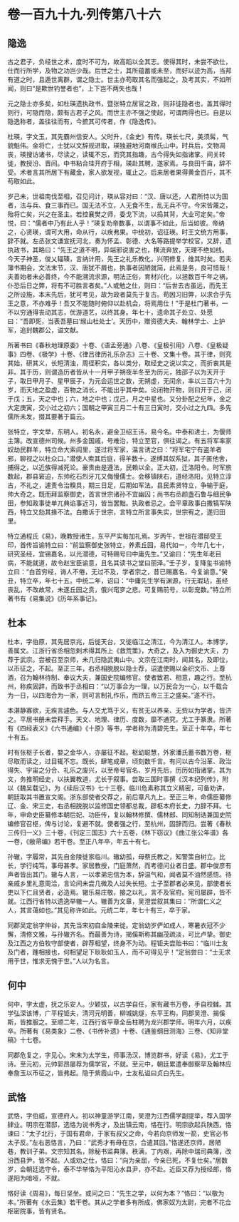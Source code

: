 # 卷一百九十九·列传第八十六

## 隐逸

古之君子，负经世之术，度时不可为，故高蹈以全其志。使得其时，未尝不欲仕，仕而行所学，及物之功岂少哉。后世之士，其所蕴蓄或未至，而好以迹为高，当邦有道之时，且遁世离群，谓之隐士。世主亦苟取其名而强起之，及考其实，不如所闻，则曰“是欺世钓誉者也”，上下岂不两失也哉！

元之隐士亦多矣，如杜瑛遗执政书，暨张特立居官之政，则非徒隐者也，盖其得时则行，可隐而隐，颇有古君子之风。而世主亦不强之使起，可谓两得也已。自是以隐逸称者，盖往往而有，今摭其可传者，作《隐逸传》。

杜瑛，字文玉，其先霸州信安人。父时升，《金史》有传。瑛长七尺，美须髯，气貌魁伟。金将亡，士犹以文辞规进取，瑛独避地河南缑氏山中。时兵后，文物凋丧，瑛搜访诸书，尽读之，读辄不忘，而究其指趣，古今得失如指诸掌。间关转徙，教授汾、晋间。中书粘合珪开府于相，瑛赴其聘，遂家焉。与良田千亩，辞不受。术者言其所居下有藏金，家人欲发视，辄止之。后来居者果得黄金百斤，其不苟取如此。

岁己未，世祖南伐至相，召见问计，瑛从容对曰：“汉、唐以还，人君所恃以为国者，法与兵、食三事而已。国无法不立，人无食不生，乱无兵不守。今宋皆蔑之，殆将亡矣，兴之在圣主。若控襄樊之师，委戈下流，以捣其背，大业可定矣。”帝悦，曰：“儒者中乃有此人乎！”瑛复劝帝数事，以谓事不如此，后当如彼。帝纳之，心贤瑛，谓可大用，命从行，以疾弗果。中统初，诏征瑛。时王文统方用事，辞不就。左丞张文谦宣抚河北，奏为怀孟、彰德、大名等路提举学校官，又辞，遗执政书，其略曰：“先王之道不明，异端邪说害之也，横流奔放，天理不绝如线。今天子神圣，俊乂辐辏，言纳计用，先王之礼乐教化，兴明修复，维其时矣。若夫簿书期会，文法末节，汉、唐犹不屑也，执事者因陋就简，此焉是务，良可惜哉！夫善始者未必善终，今不能溯流求源，明法正俗，育材兴化，以拯数百千年之祸，仆恐后日之弊，将有不可胜言者矣。”人或勉之仕，则曰：“后世去古虽远，而先王之所设施，本末先后，犹可考见，故为政者莫先于复古。苟因习旧弊，以求合乎先王之意，不亦难乎！吾又不能随时俯仰以赴机会，将焉用仕！”于是杜门著书，一不以穷通得丧动其志，优游道艺，以终其身。年七十，遗命其子处立、处愿曰：“吾即死，当表吾墓曰‘缑山杜处士’。天历中，赠资德大夫、翰林学士、上护军，追封魏郡公，谥文献。

所著书曰《春秋地理原委》十卷、《语孟旁通》八卷、《皇极引用》八卷、《皇极疑事》四卷、《极学》十卷、《律吕律历礼乐杂志》三十卷、文集十卷。其于律，则究其始，研其义，长短清浊，周径积实，各以类分，取经史之说以实之，而折衷其是非。其于历，则谓造历者皆从十一月甲子朔夜半冬至为历元，独邵子以为天开于子，取日甲月子、星甲辰子，为元会运世之数，无朔虚，无闰余，率以三百六十为岁，而天地之盈虚，百物之消长，不能出乎其中矣。论闭物开物，则曰开于己，闭于戊；五，天之中也；六，地之中也；戊己，月之中星也。又分卦配之纪年，金之大定庚寅，交小过之初六；国朝之甲寅三月二十有三日寅时，交小过之九四。多先儒所未发，掇其要著于篇云。

张特立，字文举，东明人。初名永，避金卫绍王讳，易今名。中泰和进士，为偃师主簿。改宣德州司候。州多金国戚，号难治，特立至官，俱往谒之。有五将军率家奴劫民群羊，特立命大索闾里，遂过将军家，温言诱之曰：“将军宅宁有盗羊者邪，聊视之以杜众口。”潜使人索其后庭，得羊数十。遂缚其奴系狱，其子匿他舍，捕得之，以近族得减死论。豪贵由是遵法，民赖以全。正大初，迁洛阳令。时军旅数起，郡县窘迫，东帅纥石烈牙兀又侮慢儒士。会移镇陕右，道经洛阳，见特立淳古，不礼之，遽责令治糗具，期三日足，后期如军法。县民素贤特立，争输于庭，帅大奇之。既而拜监察御史，首言世宗诸孙不宜幽囚；尚书右丞颜盏石鲁与细民争田，参知政事徒单兀典谄事近习，皆当罢黜。执政者忌之。会平章政事白撒犒军陕西，特立又劾其掾不法。白撒诉于世宗，言特立所言事失实，世宗宥之，遂归田里。

特立通程氏《易》，晚教授诸生，东平严实每加礼焉。岁丙午，世祖在潜邸受王印，首传旨谕特立曰：“前监察御史张特立，养素丘园，易代如一，今年几七十，研究圣经，宜锡嘉名，以光潜德，可特赐号曰中庸先生。”又谕曰：“先生年老目病，不能就道，故令赵宝臣谕意，且名其读书之堂曰丽泽。”壬子岁，复降玺书谕特立曰：“白首穷经，诲人不倦，无过不及，学者宗之，昔已赐嘉名，今复谕意。”癸丑，特立卒，年七十五。中统二年，诏曰：“中庸先生学有渊源，行无瑕玷，虽经丧乱，不改故常，未遂丘园之贲，俄兴窀穸之悲。可复赐前号，以彰宠数。”特立所著书有《易集说》《历年系事记》。

## 杜本

杜本，字伯原，其先居京兆，后徙天台，又徙临江之清江，今为清江人。本博学，善属文。江浙行省丞相忽剌术得其所上《救荒策》，大奇之，及入为御史大夫，力荐于武宗。尝被召至京师，未几归隐武夷山中。文宗在江南时，闻其名，及即位，以币征之，不起。至正三年，右丞相脱脱以隐士荐，诏遣使赐以金织文币、上尊酒，召为翰林待制、奉议大夫，兼国史院编修官。使者致君、相意，趣之行。至杭州，称疾固辞，而致书于丞相曰：“以万事合为一理，以万民合为一心，以千载合为一日，以四海合为一家，则可言制礼作乐，而跻五帝三王之盛矣。”遂不行。

本湛静寡欲，无疾言遽色。与人交尤笃于义，有贫无以养亲、无赀以为学者，皆济之。平居书册未尝释手。天文、地理、律历、度数，靡不通究，尤工于篆隶。所著有《四经表义》《六书通编》《十原》等书，学者称为清碧先生。至正十年卒，年七十有五。

时有张枢子长者，婺之金华人，亦屡征不起。枢幼聪慧，外家潘氏蓄书数万卷，枢尽取而读之，过目辄不忘。既长，肆笔成章，顷刻数千言。有问以古今沿革、政治得失、宇宙之分合、礼乐之废兴，以至帝号官名、岁月先后，历历如指诸掌。其为文，务推明经史，以扶翼教道，尤长于叙事。尝取三国时事撰《汉本纪列传》，附以《魏吴载记》，为《续后汉书》七十三卷。临川危素称其立义精密，可备劝讲，朝廷取其书置宣文阁。浙东部使者交荐之，前后章凡九上。至正三年，命儒臣纂修辽、金、宋三史，右丞相脱脱以监修国史领都总裁，辟枢本府长史，力辞不拜。七年，申命史臣纂修本朝后妃、功臣传，复以翰林修撰、儒林郎、同知制诰兼国史院编修官召枢，俾与讨论，复避不就。使者强之行，至杭州，固辞而归。尝著《春秋三传归一义》三十卷，《刊定三国志》六十五卷，《林下窃议》《曲江张公年谱》各一卷，《敝帚编》若干卷。至正八年卒，年五十有七。

孙辙，字履常，其先自金陵徙家临川。辙幼孤，母蔡氏教之，知警策自树立。比长，学行纯笃，事母甚孝。家居教授，门庭萧然，而考德问业者日盛。郡中俊彦有声者皆出其门。辙与人言，一以孝弟忠信为本，辞温气和，闻者莫不油然感悟。待亲戚乡里礼意周洽，言论间未尝几微及人过失长短。士子至郡者必来见，部使者长吏以下仁且贤者，必造焉。辙乐易庄敬，接之以礼，言不及官府。宪司屡辟，皆不就。江西行省特以遗逸举辙一人。辙善为文章，吴澄尝叙其集曰：“所谓仁义之人，其言蔼如也。”其见称许如此。元统二年，年七十有三，卒于家。

同郡吴定翁字仲谷，其先当宋初自金陵来徙。定翁幼岁俨如成人，寒暑衣冠不少懈，清修文雅，与孙辙齐名。而最善为诗，揭傒斯称其幽茂疏淡，可比卢挚。御史及江西之方伯牧守部使者，辟荐相望，终身不为动。程钜夫尝贻书曰：“临川士友及门者，踵相接也，何相望足下耿耿如玉人，而不可得见乎！”定翁尝曰：“士无求用于世，惟求无愧于世。”人以为名言。

## 何中

何中，字太虚，抚之乐安人。少颖拔，以古学自任，家有藏书万卷，手自校雠。其学弘深该博，广平程钜夫，清河元明善，柳城姚燧，东平王构，同郡吴澄、揭傒斯，皆推服之。至顺二年，江西行省平章全岳柱聘为龙兴郡学师。明年六月，以疾卒。所著有《易类象》二卷、《书传补遗》十卷、《通鉴纲目测海》三卷、《知非堂稿》十七卷。

同郡危复之，字见心。宋末为太学生，师事汤汉，博览群书，好读《易》，尤工于诗。至元初，元帅郭昂屡荐为儒学官，不就。至元中，朝廷累遣奉御察罕及翰林应奉詹玉以币征之，皆弗起。隐于紫霞山中，士友私谥曰贞白先生。

## 武恪

武恪，字伯威，宣德府人。初以神童游学江南，吴澄为江西儒学副提举，荐入国学肄业。明宗在潜邸，选恪为说书秀才，及出镇云南，恪在行。明宗欲起兵陕西，恪谏曰：“太子北行，于国有君命，于家有叔父之命，今若向京师发一箭，史官必书太子反。”左右恶恪言，乃曰：“武秀才有母在京，合遣其回。”恪遂还京师，居陋巷，教训子弟。文宗知其名，除秘书监典簿。秩满，丁内艰，再除中瑞司典簿，改汾西县尹，皆不起。人或劝之仕，恪曰：“向为亲屈，今亲已死，不复仕矣。”居数岁，会朝廷选守令，泰不华举恪为平阳沁水县尹，亦不赴。近臣又荐为授经郎，恪遂阳为喑哑，不就。

恪好读《周易》，每日坚坐。或问之曰：“先生之学，以何为本？”恪曰：“以敬为本。”所著有《水云集》若干卷。其从之学者多有所成，佛家奴为太尉，完者不花佥枢密院事，皆有贤名。
